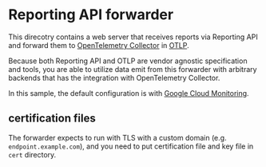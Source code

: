 # Reporting API forwarder

This direcotry contains a web server that receives reports via Reporting API and forward them to [OpenTelemetry Collector](https://opentelemetry.io/docs/collector/) in [OTLP](https://github.com/open-telemetry/opentelemetry-specification/blob/main/specification/protocol/otlp.md).

Because both Reporting API and OTLP are vendor agnostic specification and tools, you are able to utilize data emit from this forwarder with arbitrary backends that has the integration with OpenTelemetry Collector.

In this sample, the default configuration is with [Google Cloud Monitoring](https://cloud.google.com/monitoring).

## certification files

The forwarder expects to run with TLS with a custom domain (e.g. `endpoint.example.com`), and you need to put certification file and key file in `cert` directory.
